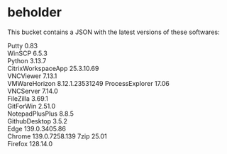 # beholder
This bucket contains a JSON with the latest versions of these softwares:

Putty              0.83           
WinSCP             6.5.3          
Python             3.13.7         
CitrixWorkspaceApp 25.3.10.69     
VNCViewer          7.13.1         
VMWareHorizon      8.12.1.23531249
ProcessExplorer    17.06          
VNCServer          7.14.0         
FileZilla          3.69.1         
GitForWin          2.51.0         
NotepadPlusPlus    8.8.5          
GithubDesktop      3.5.2          
Edge               139.0.3405.86  
Chrome             139.0.7258.139 
7zip               25.01          
Firefox            128.14.0         



